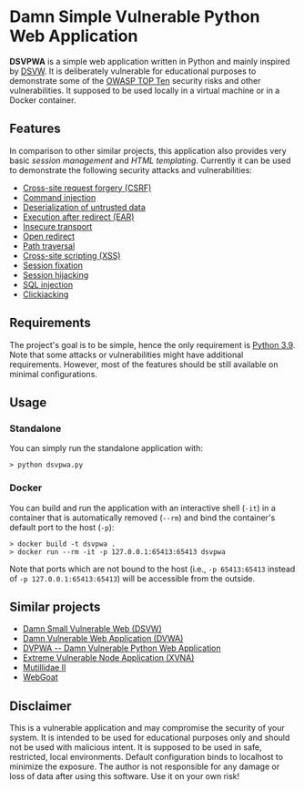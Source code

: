 # Damn Simple Vulnerable Python Web Application

**DSVPWA** is a simple web application written in Python and mainly inspired by [DSVW](https://github.com/stamparm/DSVW). It is deliberately vulnerable for educational purposes to demonstrate some of the [OWASP TOP Ten](https://owasp.org/www-project-top-ten/) security risks and other vulnerabilities. It supposed to be used locally in a virtual machine or in a Docker container.

## Features

In comparison to other similar projects, this application also provides very basic *session management* and *HTML templating*. Currently it can be used to demonstrate the following security attacks and vulnerabilities:
+ [Cross-site request forgery (CSRF)](https://owasp.org/www-community/attacks/csrf)
+ [Command injection](https://owasp.org/www-community/attacks/Command_Injection)
+ [Deserialization of untrusted data](https://owasp.org/www-community/vulnerabilities/Deserialization_of_untrusted_data)
+ [Execution after redirect (EAR)](https://owasp.org/www-community/attacks/Execution_After_Redirect_(EAR))
+ [Insecure transport](https://owasp.org/www-community/vulnerabilities/Insecure_Transport)
+ [Open redirect](https://cheatsheetseries.owasp.org/cheatsheets/Unvalidated_Redirects_and_Forwards_Cheat_Sheet.html)
+ [Path traversal](https://owasp.org/www-community/attacks/Path_Traversal)
+ [Cross-site scripting (XSS)](https://owasp.org/www-community/attacks/xss)
+ [Session fixation](https://owasp.org/www-community/attacks/Session_fixation)
+ [Session hijacking](https://owasp.org/www-community/attacks/Session_hijacking_attack)
+ [SQL injection](https://owasp.org/www-community/attacks/SQL_Injection)
+ [Clickjacking](https://owasp.org/www-community/attacks/Clickjacking)

## Requirements

The project's goal is to be simple, hence the only requirement is [Python 3.9](https://www.python.org/downloads/). Note that some attacks or vulnerabilities might have additional requirements. However, most of the features should be still available on minimal configurations.

## Usage

### Standalone

You can simply run the standalone application with:

    > python dsvpwa.py

### Docker

You can build and run the application with an interactive shell (`-it`) in a container that is automatically removed (`--rm`) and bind the container's default port to the host (`-p`):

    > docker build -t dsvpwa .
    > docker run --rm -it -p 127.0.0.1:65413:65413 dsvpwa

Note that ports which are not bound to the host (i.e., `-p 65413:65413` instead of `-p 127.0.0.1:65413:65413`) will be accessible from the outside.

## Similar projects

+ [Damn Small Vulnerable Web (DSVW)](https://github.com/stamparm/DSVW)
+ [Damn Vulnerable Web Application (DVWA)](https://github.com/digininja/DVWA)
+ [DVPWA -- Damn Vulnerable Python Web Application](https://github.com/anxolerd/dvpwa)
+ [Extreme Vulnerable Node Application (XVNA)](https://github.com/vegabird/xvna)
+ [Mutillidae II](https://github.com/webpwnized/mutillidae)
+ [WebGoat](https://github.com/WebGoat/WebGoat)

## Disclaimer

This is a vulnerable application and may compromise the security of your system. It is intended to be used for educational purposes only and should not be used with malicious intent. It is supposed to be used in safe, restricted, local environments. Default configuration binds to localhost to minimize the exposure. The author is not responsible for any damage or loss of data after using this software. Use it on your own risk!

